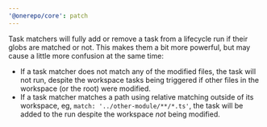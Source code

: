 ```yaml
---
'@onerepo/core': patch
---
```


Task matchers will fully add or remove a task from a lifecycle run if their globs are matched or not. This makes them a bit more powerful, but may cause a little more confusion at the same time:

- If a task matcher does not match any of the modified files, the task will not run, despite the workspace tasks being triggered if other files in the workspace (or the root) were modified.
- If a task matcher matches a path using relative matching outside of its workspace, eg, `match: '../other-module/**/*.ts'`, the task will be added to the run despite the workspace _not_ being modified.
